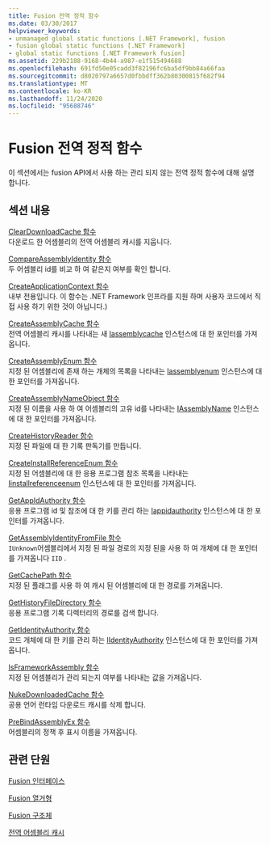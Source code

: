 ```yaml
---
title: Fusion 전역 정적 함수
ms.date: 03/30/2017
helpviewer_keywords:
- unmanaged global static functions [.NET Framework], fusion
- fusion global static functions [.NET Framework]
- global static functions [.NET Framework fusion]
ms.assetid: 229b2188-9168-4b44-a987-e1f515494688
ms.openlocfilehash: 691fd50e05cadd3f82196fc6ba5df9bb84a66faa
ms.sourcegitcommit: d8020797a6657d0fbbdff362b80300815f682f94
ms.translationtype: MT
ms.contentlocale: ko-KR
ms.lasthandoff: 11/24/2020
ms.locfileid: "95688746"
---
```

# <a name="fusion-global-static-functions"></a>Fusion 전역 정적 함수

이 섹션에서는 fusion API에서 사용 하는 관리 되지 않는 전역 정적 함수에 대해 설명 합니다.  
  
## <a name="in-this-section"></a>섹션 내용  

 [ClearDownloadCache 함수](cleardownloadcache-function.md)  
 다운로드 한 어셈블리의 전역 어셈블리 캐시를 지웁니다.  
  
 [CompareAssemblyIdentity 함수](compareassemblyidentity-function.md)  
 두 어셈블리 id를 비교 하 여 같은지 여부를 확인 합니다.  
  
 [CreateApplicationContext 함수](createapplicationcontext-function.md)  
 내부 전용입니다. 이 함수는 .NET Framework 인프라를 지원 하며 사용자 코드에서 직접 사용 하기 위한 것이 아닙니다.)  
  
 [CreateAssemblyCache 함수](createassemblycache-function.md)  
 전역 어셈블리 캐시를 나타내는 새 [Iassemblycache](iassemblycache-interface.md) 인스턴스에 대 한 포인터를 가져옵니다.  
  
 [CreateAssemblyEnum 함수](createassemblyenum-function.md)  
 지정 된 어셈블리에 존재 하는 개체의 목록을 나타내는 [Iassemblyenum](iassemblyenum-interface.md) 인스턴스에 대 한 포인터를 가져옵니다.  
  
 [CreateAssemblyNameObject 함수](createassemblynameobject-function.md)  
 지정 된 이름을 사용 하 여 어셈블리의 고유 id를 나타내는 [IAssemblyName](iassemblyname-interface.md) 인스턴스에 대 한 포인터를 가져옵니다.  
  
 [CreateHistoryReader 함수](createhistoryreader-function.md)  
 지정 된 파일에 대 한 기록 판독기를 만듭니다.  
  
 [CreateInstallReferenceEnum 함수](createinstallreferenceenum-function.md)  
 지정 된 어셈블리에 대 한 응용 프로그램 참조 목록을 나타내는 [Iinstallreferenceenum](iinstallreferenceenum-interface.md) 인스턴스에 대 한 포인터를 가져옵니다.  
  
 [GetAppIdAuthority 함수](getappidauthority-function.md)  
 응용 프로그램 id 및 참조에 대 한 키를 관리 하는 [Iappidauthority](iappidauthority-interface.md) 인스턴스에 대 한 포인터를 가져옵니다.  
  
 [GetAssemblyIdentityFromFile 함수](getassemblyidentityfromfile-function.md)  
 `IUnknown`어셈블리에서 지정 된 파일 경로의 지정 된을 사용 하 여 개체에 대 한 포인터를 가져옵니다 `IID` .  
  
 [GetCachePath 함수](getcachepath-function.md)  
 지정 된 플래그를 사용 하 여 캐시 된 어셈블리에 대 한 경로를 가져옵니다.  
  
 [GetHistoryFileDirectory 함수](gethistoryfiledirectory-function.md)  
 응용 프로그램 기록 디렉터리의 경로를 검색 합니다.  
  
 [GetIdentityAuthority 함수](getidentityauthority-function.md)  
 코드 개체에 대 한 키를 관리 하는 [IIdentityAuthority](iidentityauthority-interface.md) 인스턴스에 대 한 포인터를 가져옵니다.  
  
 [IsFrameworkAssembly 함수](isframeworkassembly-function.md)  
 지정 된 어셈블리가 관리 되는지 여부를 나타내는 값을 가져옵니다.  
  
 [NukeDownloadedCache 함수](nukedownloadedcache-function.md)  
 공용 언어 런타임 다운로드 캐시를 삭제 합니다.  
  
 [PreBindAssemblyEx 함수](prebindassemblyex-function.md)  
 어셈블리의 정책 후 표시 이름을 가져옵니다.  
  
## <a name="related-sections"></a>관련 단원  

 [Fusion 인터페이스](fusion-interfaces.md)  
  
 [Fusion 열거형](fusion-enumerations.md)  
  
 [Fusion 구조체](fusion-structures.md)  
  
 [전역 어셈블리 캐시](../../app-domains/gac.md)
